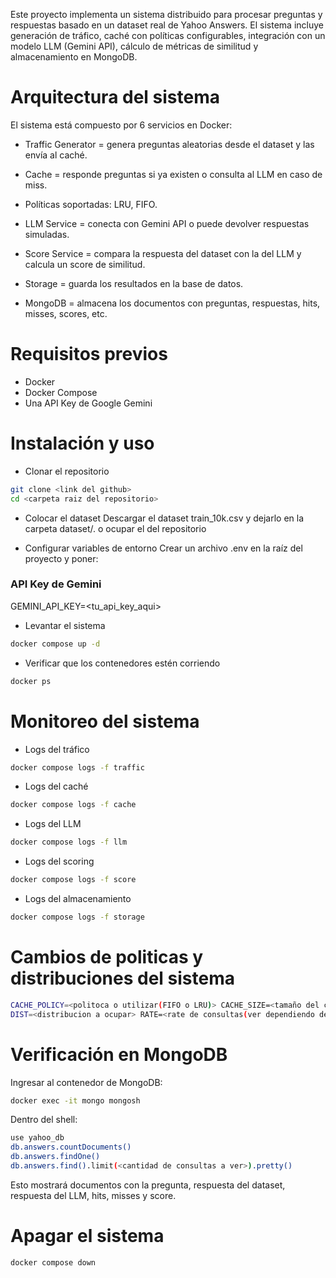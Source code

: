 Este proyecto implementa un sistema distribuido para procesar preguntas y respuestas basado en un dataset real de Yahoo Answers.
El sistema incluye generación de tráfico, caché con políticas configurables, integración con un modelo LLM (Gemini API), cálculo de métricas de similitud y almacenamiento en MongoDB.



# Arquitectura del sistema

El sistema está compuesto por 6 servicios en Docker:

- Traffic Generator = genera preguntas aleatorias desde el dataset y las envía al caché.

- Cache = responde preguntas si ya existen  o consulta al LLM en caso de miss.

- Políticas soportadas: LRU, FIFO.

- LLM Service = conecta con Gemini API  o puede devolver respuestas simuladas.

- Score Service = compara la respuesta del dataset con la del LLM y calcula un score de similitud.

- Storage = guarda los resultados en la base de datos.

- MongoDB = almacena los documentos con preguntas, respuestas, hits, misses, scores, etc.


# Requisitos previos

- Docker
- Docker Compose
- Una API Key de Google Gemini

# Instalación y uso
- Clonar el repositorio
```bash
git clone <link del github>
cd <carpeta raiz del repositorio>
```
- Colocar el dataset
Descargar el dataset train_10k.csv y dejarlo en la carpeta dataset/.
o ocupar el del repositorio

- Configurar variables de entorno
Crear un archivo .env en la raíz del proyecto y poner:
### API Key de Gemini
GEMINI_API_KEY=<tu_api_key_aqui>

- Levantar el sistema
```bash
docker compose up -d
```
- Verificar que los contenedores estén corriendo

```bash
docker ps
```
# Monitoreo del sistema
- Logs del tráfico
```bash
docker compose logs -f traffic
```
- Logs del caché
```bash
docker compose logs -f cache
```
- Logs del LLM
```bash
docker compose logs -f llm
```
- Logs del scoring
```bash
docker compose logs -f score
```
- Logs del almacenamiento
```bash
docker compose logs -f storage
```
# Cambios de politicas y distribuciones del sistema

```bash
CACHE_POLICY=<politoca o utilizar(FIFO o LRU)> CACHE_SIZE=<tamaño del cache> docker compose up -d cache
DIST=<distribucion a ocupar> RATE=<rate de consultas(ver dependiendo de el plan de geminis)> docker compose up -d traffic
```
# Verificación en MongoDB

Ingresar al contenedor de MongoDB:

```bash
docker exec -it mongo mongosh
```

Dentro del shell:

```bash
use yahoo_db
db.answers.countDocuments()
db.answers.findOne()
db.answers.find().limit(<cantidad de consultas a ver>).pretty()
```
Esto mostrará documentos con la pregunta, respuesta del dataset, respuesta del LLM, hits, misses y score.

# Apagar el sistema
```bash
docker compose down
```











